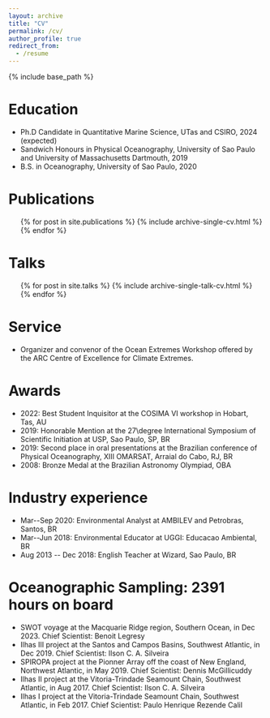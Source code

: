 ```yaml
---
layout: archive
title: "CV"
permalink: /cv/
author_profile: true
redirect_from:
  - /resume
---
```


{% include base_path %}

Education
======
* Ph.D Candidate in Quantitative Marine Science, UTas and CSIRO, 2024 (expected)
* Sandwich Honours in Physical Oceanography, University of Sao Paulo and University of Massachusetts Dartmouth, 2019
* B.S. in Oceanography, University of Sao Paulo, 2020
  
Publications
======
  <ul>{% for post in site.publications %}
    {% include archive-single-cv.html %}
  {% endfor %}</ul>
  
Talks
======
 <ul>{% for post in site.talks %}
   {% include archive-single-talk-cv.html %}
 {% endfor %}</ul>
  
Service
======
* Organizer and convenor of the Ocean Extremes Workshop offered by the ARC Centre of Excellence for Climate Extremes.

Awards
======
* 2022: Best Student Inquisitor at the COSIMA VI workshop in Hobart, Tas, AU
* 2019: Honorable Mention at the 27\degree International Symposium of Scientific Initiation at USP, Sao Paulo, SP, BR
* 2019: Second place in oral presentations at the Brazilian conference of Physical Oceanography, XIII OMARSAT, Arraial do Cabo, RJ, BR
* 2008: Bronze Medal at the Brazilian Astronomy Olympiad, OBA

Industry experience
======
* Mar--Sep 2020: Environmental Analyst at AMBILEV and Petrobras, Santos, BR
* Mar--Jun 2018: Environmental Educator at UGGI: Educacao Ambiental, BR
* Aug 2013 -- Dec 2018: English Teacher at Wizard, Sao Paulo, BR

Oceanographic Sampling: 2391 hours on board
======
* SWOT voyage at the Macquarie Ridge region, Southern Ocean, in Dec 2023. Chief Scientist: Benoit Legresy
* Ilhas III project at the Santos and Campos Basins, Southwest Atlantic, in Dec 2019. Chief Scientist: Ilson C. A. Silveira
* SPIROPA project at the Pionner Array off the coast of New England, Northwest Atlantic, in May 2019. Chief Scientist: Dennis McGillicuddy
* Ilhas II project at the Vitoria-Trindade Seamount Chain, Southwest Atlantic, in Aug 2017. Chief Scientist: Ilson C. A. Silveira
* Ilhas I project at the Vitoria-Trindade Seamount Chain, Southwest Atlantic, in Feb 2017. Chief Scientist: Paulo Henrique Rezende Calil
